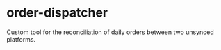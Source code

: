 # order-dispatcher

Custom tool for the reconciliation of daily orders between two unsynced platforms.
